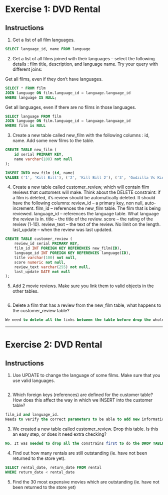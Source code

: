 # Exercise 1: DVD Rental
## Instructions

1. Get a list of all film languages.
```sql
SELECT language_id, name FROM language
```

2. Get a list of all films joined with their languages – select the following details : film title, description, and language name. Try your query with different joins:

Get all films, even if they don’t have languages.
```sql
SELECT * FROM film
JOIN language ON film.language_id = language.language_id
WHERE language IS NULL;
```
Get all languages, even if there are no films in those languages.
```sql
SELECT language FROM film
JOIN language ON film.language_id = language.language_id
WHERE film is NULL
```


3. Create a new table called new_film with the following columns : id, name. Add some new films to the table.
```sql
CREATE TABLE new_film (
	id serial PRIMARY KEY,
	name varchar(100) not null
);

INSERT INTO new_film (id, name)
VALUES ('1', 'Kill Bill'), ('2', 'Kill Bill 2'), ('3', 'Godzilla Vs King Kong'), ('4', 'Tom & Jerry');
```
4. Create a new table called customer_review, which will contain film reviews that customers will make.
Think about the DELETE constraint: if a film is deleted, it’s review should be automatically deleted.
It should have the following columns:
review_id – a primary key, non null, auto-increment.
film_id – references the new_film table. The film that is being reviewed.
language_id – references the language table. What language the review is in.
title – the title of the review.
score – the rating of the review (1-10).
review_text – the text of the review. No limit on the length.
last_update – when the review was last updated.

```sql
CREATE TABLE customer_review (
	review_id serial PRIMARY KEY,
    film_id INT FOREIGN KEY REFERENCES new_film(ID),
    language_id INT FOREIGN KEY REFERENCES language(ID),
    title varchar(100) not null,
    score numeric not null,
    review_text varchar(255) not null,
    last_update DATE not null
);

```

5. Add 2 movie reviews. Make sure you link them to valid objects in the other tables.

```sql

```
6. Delete a film that has a review from the new_film table, what happens to the customer_review table?

```sql
We need to delete all the links between the table before drop the whole table.
```
---
# Exercise 2: DVD Rental
## Instructions

1. Use UPDATE to change the language of some films. Make sure that you use valid languages.

```sql

```

2. Which foreign keys (references) are defined for the customer table? How does this affect the way in which we INSERT into the customer table?

```sql
film_id and language_id.
Needs to verify the correct parameters to be able to add new informations to the table.
```

3. We created a new table called customer_review. Drop this table. Is this an easy step, or does it need extra checking?

```sql
No. It was needed to drop all the constrains first to do the DROP TABLE.
```

4. Find out how many rentals are still outstanding (ie. have not been returned to the store yet).

```sql
SELECT rental_date, return_date FROM rental
WHERE return_date < rental_date
```

5. Find the 30 most expensive movies which are outstanding (ie. have not been returned to the store yet)

```sql

```
